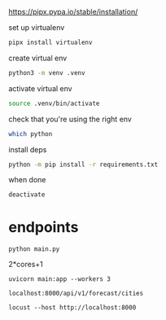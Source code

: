 https://pipx.pypa.io/stable/installation/

set up virtualenv
```bash
pipx install virtualenv
```

create virtual env
```bash
python3 -m venv .venv
```

activate virtual env
```bash
source .venv/bin/activate
```

check that you're using the right env
```bash
which python
```

install deps
```bash
python -m pip install -r requirements.txt
```

when done
```bash
deactivate
```

# endpoints

```
python main.py
```

2*cores+1
```
uvicorn main:app --workers 3
```

```
localhost:8000/api/v1/forecast/cities
```

```
locust --host http://localhost:8000
```